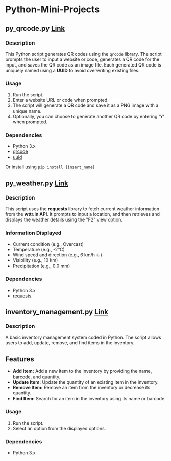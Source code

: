# Python-Mini-Projects

## py_qrcode.py [Link](https://github.com/cfunkz/Python-Mini-Projects/blob/main/py_qrcode.py)

### Description

This Python script generates QR codes using the `qrcode` library. The script prompts the user to input a website or code, generates a QR code for the input, and saves the QR code as an image file. Each generated QR code is uniquely named using a **UUID** to avoid overwriting existing files.

### Usage

1. Run the script.
2. Enter a website URL or code when prompted.
3. The script will generate a QR code and save it as a PNG image with a unique name.
4. Optionally, you can choose to generate another QR code by entering 'Y' when prompted.

### Dependencies

- Python 3.x
- [qrcode](https://pypi.org/project/qrcode/)
- [uuid](https://docs.python.org/3/library/uuid.html)

Or install using ```pip install {insert_name}```

## py_weather.py [Link](https://github.com/cfunkz/Python-Mini-Projects/blob/main/py_weather.py)

### Description

This script uses the **requests** library to fetch current weather information from the **wttr.in API**. It prompts to input a location, and then retrieves and displays the weather details using the "F2" view option.

### Information Displayed

- Current condition (e.g., Overcast)
- Temperature (e.g., -2°C)
- Wind speed and direction (e.g., 6 km/h ←)
- Visibility (e.g., 10 km)
- Precipitation (e.g., 0.0 mm)

### Dependencies

- Python 3.x
- [requests](https://pypi.org/project/requests/)

## inventory_management.py [Link](https://github.com/cfunkz/Python-Mini-Projects/blob/main/inventory_management.py)

### Description

A basic inventory management system coded in Python. The script allows users to add, update, remove, and find items in the inventory.

## Features

- **Add Item:** Add a new item to the inventory by providing the name, barcode, and quantity.
- **Update Item:** Update the quantity of an existing item in the inventory.
- **Remove Item:** Remove an item from the inventory or decrease its quantity.
- **Find Item:** Search for an item in the inventory using its name or barcode.

### Usage

1. Run the script.
2. Select an option from the displayed options.

### Dependencies

- Python 3.x
